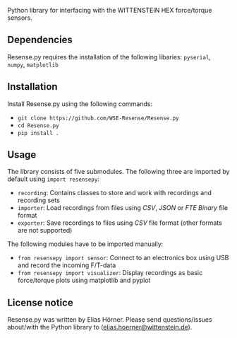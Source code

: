 Python library for interfacing with the WITTENSTEIN HEX force/torque sensors.

## Dependencies

Resense.py requires the installation of the following libaries: `pyserial`, `numpy`, `matplotlib`

## Installation

Install Resense.py using the following commands:

- `git clone https://github.com/WSE-Resense/Resense.py`
- `cd Resense.py`
- `pip install .`

## Usage

The library consists of five submodules. The following three are imported by default using `import resensepy`:

- `recording`: Contains classes to store and work with recordings and recording sets
- `importer`: Load recordings from files using *CSV*, *JSON* or *FTE Binary* file format
- `exporter`: Save recordings to files using *CSV* file format (other formats are not supported)

The following modules have to be imported manually:

- `from resensepy import sensor`: Connect to an electronics box using USB and record the incoming F/T-data
- `from resensepy import visualizer`: Display recordings as basic force/torque plots using matplotlib and pyplot

## License notice

Resense.py was written by Elias Hörner. Please send questions/issues about/with the Python library to (elias.hoerner@wittenstein.de).
